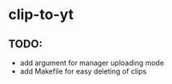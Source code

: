 # clip-to-yt

## TODO:
- add argument for manager uploading mode
- add Makefile for easy deleting of clips
